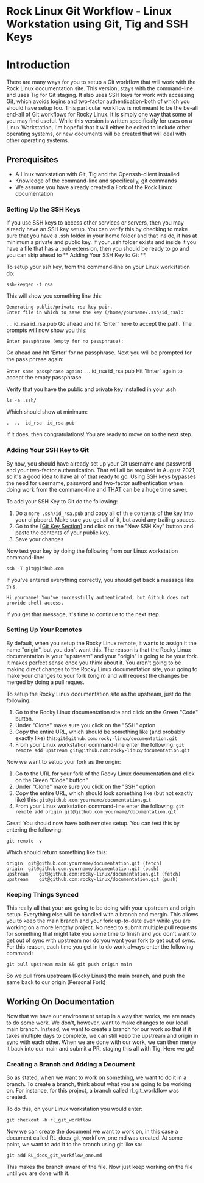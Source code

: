 # Rock Linux Git Workflow - Linux Workstation using Git, Tig and SSH Keys

# Introduction

There are many ways for you to setup a Git workflow that will work with the Rock Linux documentation site. This version, stays with the command-line and uses Tig for Git staging. It also uses SSH keys for work with accessing Git, which avoids logins and two-factor authentication-both of which you should have setup too. This particular workflow is not meant to be the be-all end-all of Git workflows for Rocky Linux. It is simply one way that some of you may find useful.  While this version is written specifically for uses on a Linux Workstation, I'm hopeful that it will either be edited to include other operating systems, or new documents will be created that will deal with other operating systems.

## Prerequisites

* A Linux workstation with Git, Tig and the Openssh-client installed
* Knowledge of the command-line and specifically, git commands
* We assume you have already created a Fork of the Rock Linux documentation

### Setting Up the SSH Keys

If you use SSH keys to access other services or servers, then you may already have an SSH key setup. You can verify this by checking to make sure that you have a .ssh folder in your home folder and that inside, it has at minimum a private and public key. If your .ssh folder exists and inside it you have a file that has a .pub extension, then you should be ready to go and you can skip ahead to ** Adding Your SSH Key to Git **. 

To setup your ssh key, from the command-line on your Linux workstation do: 

`ssh-keygen -t rsa` 

This will show you something line this:

```
Generating public/private rsa key pair.
Enter file in which to save the key (/home/yourname/.ssh/id_rsa):
```
.  ..  id_rsa  id_rsa.pub
Go ahead and hit 'Enter' here to accept the path. The prompts will now show you this:

`Enter passphrase (empty for no passphrase): `

Go ahead and hit 'Enter' for no passphrase. Next you will be prompted for the pass
phrase again:

`Enter same passphrase again:`
.  ..  id_rsa  id_rsa.pub
Hit 'Enter' again to accept the empty passphrase.

Verify that you have the public and private key installed in your .ssh

`ls -a .ssh/`

Which should show at minimum: 

`.  ..  id_rsa  id_rsa.pub`

If it does, then congratulations! You are ready to move on to the next step.

### Adding Your SSH Key to Git

By now, you should have already set up your Git username and password and your two-factor authentication. That will all be required in August 2021, so it's a good idea to have all of that ready to go. Using SSH keys bypasses the need for username, password and two-factor authentication when doing work from the command-line and THAT can be a huge time saver.

To add your SSH Key to Git do the following:

1. Do a `more .ssh/id_rsa.pub` and copy all of th e contents of the key into your clipboard. Make sure you get all of it, but avoid any trailing spaces.
2. Go to the [[Git Key Section]](https://github.com/settings/keys) and click on the "New SSH Key" button and paste the contents of your public key.
3. Save your changes

Now test your key by doing the following from our Linux workstation command-line:

`ssh -T git@github.com`

If you've entered everything correctly, you should get back a message like this:

`Hi yourname! You've successfully authenticated, but Github does not provide shell access.`

If you get that message, it's time to continue to the next step.

### Setting Up Your Remotes

By default, when you setup the Rocky Linux remote, it wants to assign it the name "origin", but you don't want this. The reason is that the Rocky Linux documentation is your "upstream" and your "origin" is going to be your fork. It makes perfect sense once you think about it. You aren't going to be making direct changes to the Rocky Linux documentation site, your going to make your changes to your fork (origin) and will request the changes be merged by doing a pull reques.

To setup the Rocky Linux documentation site as the upstream, just do the following:

1. Go to the Rocky Linux documentation site and click on the Green "Code" button. 
2. Under "Clone" make sure you click on the "SSH" option
3. Copy the entire URL, which should be something like (and probably exactly like) this:`git@github.com:rocky-linux/documentation.git`
4. From your Linux workstation command-line enter the following: `git remote add upstream git@github.com:rocky-linux/documentation.git`

Now we want to setup your fork as the origin:

1. Go to the URL for your fork of the Rocky Linux documentation and click on the Green "Code" button"
2. Under "Clone" make sure you click on the "SSH" option
3. Copy the entire URL, which should look something like (but not exactly like) this: `git@github.com:yourname/documentation.git`
4. From your Linux workstation command-line enter the following: `git remote add origin git@github.com:yourname/documentation.git`

Great! You should now have both remotes setup. You can test this by entering the following: 

`git remote -v`

Which should return something like this:

```
origin	git@github.com:yourname/documentation.git (fetch)
origin	git@github.com:yourname/documentation.git (push)
upstream	git@github.com:rocky-linux/documentation.git (fetch)
upstream	git@github.com:rocky-linux/documentation.git (push)
```

### Keeping Things Synced

This really all that your are going to be doing with your upstream and origin setup. Everything else will be handled with a branch and mergin. This allows you to keep the main branch and your fork up-to-date even while you are working on a more lengthy project. No need to submit multiple pull requests for something that might take you some time to finish and you don't want to get out of sync with upstream nor do you want your fork to get out of sync. For this reason, each time you get in to do work always enter the following command:

`git pull upstream main && git push origin main`

So we pull from upstream (Rocky Linux) the main branch, and push the same back to our origin (Personal Fork)

## Working On Documentation

Now that we have our environment setup in a way that works, we are ready to do some work. We don't, however, want to make changes to our local main branch. Instead, we want to create a branch for our work so that if it takes multiple days to complete, we can still keep the upstream and origin in sync with each other. When we are done with our work, we can then merge it back into our main and submit a PR, staging this all with Tig. Here we go!

### Creating a Branch and Adding a Document

So as stated, when we want to work on something, we want to do it in a branch. To create a branch, think about what you are going to be working on. For instance, for this project, a branch called rl_git_workflow was created. 

To do this, on your Linux workstation you would enter:

`git checkout -b rl_git_workflow`

Now we can create the document we want to work on, in this case a document called RL_docs_git_workflow_one.md was created. At some point, we want to add it to the branch using git like so:

`git add RL_docs_git_workflow_one.md`

This makes the branch aware of the file. Now just keep working on the file until you are done with it.



